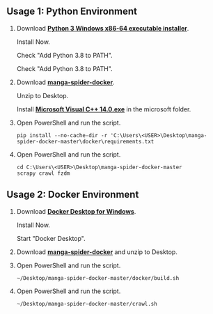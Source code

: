 ## Usage 1: Python Environment

1. Download [**Python 3 Windows x86-64 executable installer**](https://www.python.org/downloads/windows).

   Install Now. 

   Check "Add Python 3.8 to PATH".

   Check "Add Python 3.8 to PATH".

2. Download [**manga-spider-docker**](https://github.com/liyi1472/manga-spider-docker/archive/master.zip).

   Unzip to Desktop.

   Install [**Microsoft Visual C++ 14.0.exe**](https://github.com/liyi1472/manga-spider-docker/raw/master/microsoft/Microsoft%20Visual%20C%2B%2B%2014.0.exe) in the microsoft folder.

3. Open PowerShell and run the script.

   ```shell
   pip install --no-cache-dir -r 'C:\Users\<USER>\Desktop\manga-spider-docker-master\docker\requirements.txt
   ```

4. Open PowerShell and run the script.

   ```
   cd C:\Users\<USER>\Desktop\manga-spider-docker-master
   scrapy crawl fzdm
   ```



## Usage 2: Docker Environment

1. Download [**Docker Desktop for Windows**](https://download.docker.com/win/stable/Docker%20Desktop%20Installer.exe).

   Install Now. 

   Start "Docker Desktop".

2. Download [**manga-spider-docker**](https://github.com/liyi1472/manga-spider-docker/archive/master.zip) and unzip to Desktop.

3. Open PowerShell and run the script.

   ```shell
   ~/Desktop/manga-spider-docker-master/docker/build.sh
   ```

4. Open PowerShell and run the script.

   ```shell
   ~/Desktop/manga-spider-docker-master/crawl.sh
   ```


